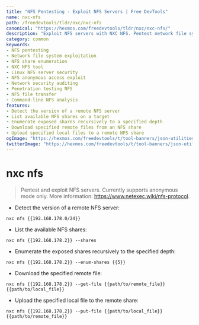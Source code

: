 ```yaml
---
title: "NFS Pentesting - Exploit NFS Servers | Free DevTools"
name: nxc-nfs
path: /freedevtools/tldr/nxc/nxc-nfs
canonical: "https://hexmos.com/freedevtools/tldr/nxc/nxc-nfs/"
description: "Exploit NFS servers with NXC NFS. Pentest network file systems, enumerate shares, and transfer files securely. Free online tool, no registration required."
category: common
keywords:
- NFS pentesting
- Network file system exploitation
- NFS share enumeration
- NXC NFS tool
- Linux NFS server security
- NFS anonymous access exploit
- Network security auditing
- Penetration testing NFS
- NFS file transfer
- Command-line NFS analysis
features:
- Detect the version of a remote NFS server
- List available NFS shares on a target
- Enumerate exposed shares recursively to a specified depth
- Download specified remote files from an NFS share
- Upload specified local files to a remote NFS share
ogImage: "https://hexmos.com/freedevtools/t/tool-banners/json-utilities-banner.png"
twitterImage: "https://hexmos.com/freedevtools/t/tool-banners/json-utilities-banner.png"
---
```


# nxc nfs

> Pentest and exploit NFS servers. Currently supports anonymous mode only.
> More information: <https://www.netexec.wiki/nfs-protocol>.

- Detect the version of a remote NFS server:

`nxc nfs {{192.168.178.0/24}}`

- List the available NFS shares:

`nxc nfs {{192.168.178.2}} --shares`

- Enumerate the exposed shares recursively to the specified depth:

`nxc nfs {{192.168.178.2}} --enum-shares {{5}}`

- Download the specified remote file:

`nxc nfs {{192.168.178.2}} --get-file {{path/to/remote_file}} {{path/to/local_file}}`

- Upload the specified local file to the remote share:

`nxc nfs {{192.168.178.2}} --put-file {{path/to/local_file}} {{path/to/remote_file}}`
